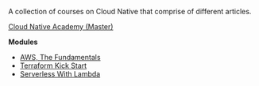 
A collection of courses on Cloud Native that comprise of different articles.

[Cloud Native Academy (Master)](docs/cloud-native-academy.md)

**Modules**

* [AWS, The Fundamentals](docs/aws-the-fundamentals.md)
* [Terraform Kick Start](docs/terraform-kick-start.md)
* [Serverless With Lambda](docs/serverless-with-lambda.md)
